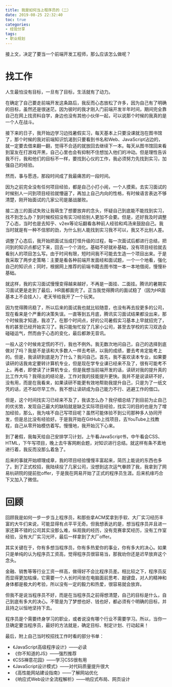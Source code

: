 ```yaml
---
title: 我是如何当上程序员的（二）
date: 2019-08-25 22:32:40
toc: true
categories:
- 经验分享
tags:
- 职业规划
---
```


接上文，决定了要当一个前端开发工程师，那么应该怎么做呢？

# 找工作
人生最怕没有目标，一旦有了目标，生活就有了动力。

在确定了自己要走前端开发这条路后，我反而心态放松了许多，因为自己有了明确的目标，虽然还是很迷茫。因为彼时的我才刚入门前端开发半年时间，期间完全靠自己在网上找资料自学，身边也没有其他小伙伴一起，可以说那个时候的我真的是一个人在战斗。

接下来的日子，我开始边学习边找暑假实习，每天基本上只要没课就泡在图书馆了，那个时候的我对前端知识饥渴到只要看到书名和Web、JavaScript沾边的，就一定要去借来翻一翻，觉得不合适的就放回去继续下一本。每天从图书馆回来看到室友在打游戏开黑，自己心里也会有抑制不住想加入他们的冲动。但是理性告诉我不行，我和他们的目标不一样，要找到心仪的工作，我必须努力先找到实习，加强自己的经验。

然而，事与愿违，那段时间成了我最痛苦的一段时间。

因为之前完全没有任何项目经验，都是自己小打小闹，一个人摸索。去实习面试的时候别人一问到项目经验就懵逼了，再加上自己内向的性格，有时候语言表达不够清楚，刚开始面试的几家公司是屡战屡败。

接二连三的面试失败让我萌生了想要放弃的念头，怀疑自己到底能不能找到实习，找不到怎么办？到时候校招没有实习经验别人更加不会要。但是，还好我及时调整了心态，当时也是去知乎、v2ex等论坛翻看各种前人经验和鸡汤来鼓励自己。我当时就是有一种不信邪的劲，为什么别人能找到实习我不可以，我又不比别人差。

调整了心态后，我开始把面试当成打怪升级的过程，每一次面试后都进行总结，把问到的知识点都记下来，回去一个个消化。基础不好就补基础，没有项目经验就去看别人的项目怎么写。由于时间有限，短时间我不可能去生造一个项目出来。于是我采取了两步走策略：主要是看各种前端开发面经和面试题，一个一个地看，强化自己的知识点；同时，根据网上推荐的前端书籍去图书馆一本一本地借阅，慢慢补基础。

就这样，我的实习面试慢慢变得越来越好，不再是一面挂、二面挂。腾讯的暑期实习面试更是走到了最后，HR面都面完了。正当我觉得腾讯的面试稳了（因为HR面基本上不会挂人），老天爷给我开了一个玩笑。

因为觉得腾讯稳了，所以后来的面试我也就比较随意，也没有再去投更多的公司，现在看来是个严重的决策失误。一直等到五月底，腾讯实习面试结果都没出来，那个时候我才知道，我凉了。在那个时间点，好的公司暑假实习基本上早就招完了，有的甚至已经开始实习了。我只能匆忙投了几家小公司，甚至去学校的实习双选会碰碰运气，然而由于心态的变化，最后都渺无音讯。

一般人这个时候肯定慌的不行，我也不例外。我无数次地问自己，自己的选择到底做对了吗？我是不是该和大多数人一样去考研，以我的成绩，要去考肯定能考上的。但是，我读研到底是为了什么？我问自己。首先，我不喜欢读本专业，如果要读研的话我肯定要转计算机专业，但是现在学专业课已经来不及了，很有可能考不上。再者，即使读了计算机专业，但是我想当前端开发的话，读研对我的提升真的比工作大吗？我得出的结论是，工作对我的技能提升更快。我并不是说读研不好，没有用，而是在我看来，如果读研不能更有效地帮助我提升自己，只是为了一纸文凭的话，还不如尽早工作。我不想让读研成为自己能力不行、逃避工作的借口。

但是，这个时间找实习已经来不及了，我该怎么办？我仔细总结了到目前为止自己的优劣势，发现自己最大的缺陷就是缺乏实际项目经验，找实习的目的也是为了增加经验，那么，我为啥不自己写项目呢？虽然可能体验不到公司那种多人协同开发，但是总比没有经验好。于是我开始在GitHub上找项目，去YouTube上找教程，自己从零开始模仿着写。慢慢地，我开始沉下心来。

到了暑假，我每天给自己安排学习计划，上午看JavaScript书，中午看会CSS、HTML，下午写项目，晚上去牛客网刷会题，对知识进行总结。就这样有条不紊地进行着，我反而没那么着急了。

后来的事就开始顺理成章，我的项目经验慢慢丰富起来，简历上能说的东西也多了。到了正式校招，我陆续投了几家公司，没想到这次运气眷顾了我，我拿到了网易杭研院的提前批offer，于是我在网易开始了正式的程序员生涯。后来机缘巧合下又加入了微信。

# 回顾
回顾我是如何一步一步当上程序员，和那些拿ACM奖拿到手软、大厂实习经历丰富的大牛们来说，可能显得有点平平无奇。但我想表达的是，想当程序员并且进一家还算不错的公司其实没那么难，纵观我的经历，没有竞赛拿奖经历，没有工作室经验，没有大厂实习光环，最后一样拿到了大厂offer。

其实关键在于，你有多想当程序员，你有多热爱你的事业，你有多大的决心。如果只是单纯的认为程序员工资高，觉得程序员很容易当，那我劝你还是迟早放弃这个念头。

金融、销售等等行业工资一样高，做得好不会比程序员差。相比较之下，程序员反而显得更加枯燥，它需要一个人长时间坐在电脑面前思考、敲键盘，对人的精神和身体都是极大的考验，所以没有一定的毅力和热爱，很容易就会放弃。

但我不是说当程序员不好，而是在当程序员之前得想清楚，自己的目标是什么，自己到底有多大的决心。不管是为了梦想也好、钱也好，都必须有个明确的目标，并且持之以恒地坚持下去。

程序员是个需要终身学习的职业，或者说没有哪个行业不需要学习。所以，当你一旦确定要当程序员，最好的方法就是，确定目标、制定计划、行动起来！

最后，附上自己当时校招找工作时看的部分书单：

- 《JavaScript高级程序设计》——必读
- 《你不知道的JS》——强烈推荐
- 《CSS禅意花园》——学习CSS很有用
- 《JavaScript设计模式》——对代码质量提升很大
- 《高性能网站建设指南》——了解网站优化
- 《响应式Web设计全流程解析》——响应式布局、网页设计
